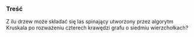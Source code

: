 ### Treść
Z ilu drzew może składać się las spinający utworzony przez algorytm Kruskala po rozważeniu czterech krawędzi grafu o siedmiu wierzchołkach?
